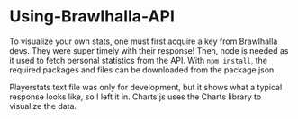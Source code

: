 # Using-Brawlhalla-API

To visualize your own stats, one must first acquire a key from Brawlhalla devs. They were super timely with their response! Then, node is needed as it used to fetch personal statistics from the API. With `npm install`, the required packages and files can be downloaded from the package.json. 

Playerstats text file was only for development, but it shows what a typical response looks like, so I left it in. Charts.js uses the Charts library to visualize the data. 

